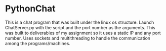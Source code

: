 # PythonChat
This is a chat program that was built under the linux os structure.
Launch ChatServer.py with the script and the port number as the arguments.
This was built to deliverables of my assignment so it uses a static IP and any port number.
Uses sockets and multithreading to handle the communication among the programs/machines.
